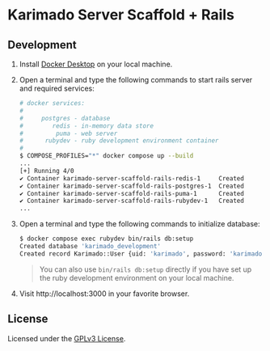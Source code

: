 # Karimado Server Scaffold + Rails


## Development

1. Install [Docker Desktop](https://docs.docker.com/get-docker/) on your local machine.

2. Open a terminal and type the following commands to start rails server and required services:

    ```sh
    # docker services:
    #
    #     postgres - database
    #        redis - in-memory data store
    #         puma - web server
    #      rubydev - ruby development environment container
    #
    $ COMPOSE_PROFILES="*" docker compose up --build
    ...
    [+] Running 4/0
    ✔ Container karimado-server-scaffold-rails-redis-1     Created                                                                                         0.0s
    ✔ Container karimado-server-scaffold-rails-postgres-1  Created                                                                                         0.0s
    ✔ Container karimado-server-scaffold-rails-puma-1      Created
    ✔ Container karimado-server-scaffold-rails-rubydev-1   Created                                                                                         0.0s
    ...
    ```

3. Open a terminal and type the following commands to initialize database:


    ```sh
    $ docker compose exec rubydev bin/rails db:setup
    Created database 'karimado_development'
    Created record Karimado::User {uid: 'karimado', password: 'karimado'}
    ```

    > You can also use `bin/rails db:setup` directly if you have set up the
    > ruby development environment on your local machine.

4. Visit http://localhost:3000 in your favorite browser.


## License

Licensed under the [GPLv3 License](./LICENSE).
